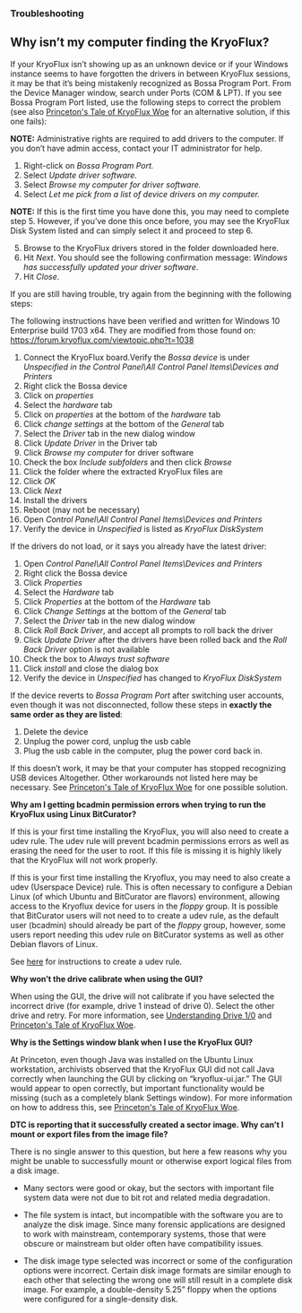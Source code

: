 ### Troubleshooting

## Why isn’t my computer finding the KryoFlux?

If your KryoFlux isn’t showing up as an unknown device or if your Windows instance
seems to have forgotten the drivers in between KryoFlux sessions, it may be that it’s being mistakenly recognized as Bossa Program Port. From the Device Manager window, search under Ports (COM & LPT). If you see Bossa Program Port listed, use the following steps to correct the problem (see also [Princeton's Tale of KryoFlux Woe](/02%20PART%20TWO%20In-Depth/Lessons-Learned.md) for an alternative solution, if this one fails):

**NOTE:** Administrative rights are required to add drivers to the computer. If you don’t have
admin access, contact your IT administrator for help.

1.  Right-click on *Bossa Program Port.*
2.  Select *Update driver software.*
3.  Select *Browse my computer for driver software.*
4.  Select *Let me pick from a list of device drivers on my computer.*

**NOTE:** If this is the first time you have done this, you may need to complete step
5. However, if you’ve done this once before, you may see the KryoFlux
Disk System listed and can simply select it and proceed to step 6.

5.  Browse to the KryoFlux drivers stored in the folder downloaded here.
6.  Hit *Next*. You should see the following confirmation message: *Windows has successfully updated your driver software*.
7.  Hit *Close*.

If you are still having trouble, try again from the beginning with the following steps:

The following instructions have been verified and written for Windows 10 Enterprise build 1703 x64. They are modified from those found on: https://forum.kryoflux.com/viewtopic.php?t=1038 

1.  Connect the KryoFlux board.Verify the *Bossa device* is under *Unspecified in the Control Panel\\All Control Panel Items\\Devices and Printers*
2.  Right click the Bossa device
3.  Click on *properties*
4.  Select the *hardware* tab
5.  Click on *properties* at the bottom of the *hardware* tab
6.  Click *change settings* at the bottom of the *General* tab
7.  Select the *Driver* tab in the new dialog window
8.  Click *Update Driver* in the Driver tab
9.  Click *Browse my computer* for driver software
10. Check the box *Include subfolders* and then click *Browse*
11. Click the folder where the extracted KryoFlux files are
12. Click *OK*
13. Click *Next*
14. Install the drivers
15. Reboot (may not be necessary)
16. Open *Control Panel\\All Control Panel Items\\Devices and Printers*
17. Verify the device in *Unspecified* is listed as *KryoFlux DiskSystem*

If the drivers do not load, or it says you already have the latest driver:

1.  Open *Control Panel\\All Control Panel Items\\Devices and Printers*
2.  Right click the Bossa device
3.  Click *Properties*
4.  Select the *Hardware* tab
5.  Click *Properties* at the bottom of the *Hardware* tab
6.  Click *Change Settings* at the bottom of the *General* tab
7.  Select the *Driver* tab in the new dialog window
8.  Click *Roll Back Driver*, and accept all prompts to roll back the driver
9.  Click *Update Driver* after the drivers have been rolled back and the *Roll Back Driver* option is not available
10. Check the box to *Always trust software*
11. Click *install* and close the dialog box
12. Verify the device in *Unspecified* has changed to *KryoFlux DiskSystem*

If the device reverts to *Bossa Program Port* after switching user accounts, even though it was not disconnected, follow these steps in **exactly the same order as they are listed**:

1.  Delete the device
2.  Unplug the power cord, unplug the usb cable
3.  Plug the usb cable in the computer, plug the power cord back in.

If this doesn’t work, it may be that your computer has stopped recognizing USB devices
Altogether. Other workarounds not listed here may be necessary.  See [Princeton's Tale of KryoFlux Woe](/02%20PART%20TWO%20In-Depth/Lessons-Learned.md) for one possible solution.


**Why am I getting bcadmin permission errors when trying to run the KryoFlux using Linux BitCurator?**

If this is your first time installing the KryoFlux, you will also need to create a udev rule.
The udev rule will prevent bcadmin permissions errors as well as erasing the need for the user to root. If this file is missing it is highly likely that the KryoFlux will not work properly.

If this is your first time installing the Kryoflux, you may need to also create a udev (Userspace Device) rule. This is often necessary to configure a Debian Linux (of which Ubuntu and BitCurator are flavors) environment, allowing access to the Kryoflux device for users in the *floppy* group. It is possible that BitCurator users will not need to to create a udev rule, as the default user (bcadmin) should already be part of the *floppy* group, however, some users report needing this udev rule on BitCurator systems as well as other Debian flavors of Linux.

See [here](/02%20PART%20One%20Getting-Started/01-SET-UP-AND-INSTALLATION/readme.md#udev-rule) for instructions to create a udev rule.

**Why won’t the drive calibrate when using the GUI?**

When using the GUI, the drive will not calibrate if you have selected the incorrect drive
(for example, drive 1 instead of drive 0). Select the other drive and retry. For more information, see [Understanding Drive 1/0](/02%20PART%20TWO%20In-Depth/Understanding-Drives-1-and-0.md) and [Princeton's Tale of KryoFlux Woe](/02%20PART%20TWO%20In-Depth/Lessons-Learned.md).

**Why is the Settings window blank when I use the KryoFlux GUI?**

At Princeton, even though Java was installed on the Ubuntu Linux workstation, archivists observed that the KryoFlux GUI did not call Java correctly when launching the GUI by clicking on “kryoflux-ui.jar.” The GUI would appear to open correctly, but important functionality would be missing (such as a completely blank Settings window). For more information on how to address this, see [Princeton's Tale of KryoFlux Woe](/02%20PART%20TWO%20In-Depth/Lessons-Learned.md).

**DTC is reporting that it successfully created a sector image. Why can’t I mount or export files from the image file?**

There is no single answer to this question, but here a few reasons why you might be unable to successfully mount or otherwise export logical files from a disk image.

* Many sectors were good or okay, but the sectors with important file system data were not due to bit rot and related media degradation.

* The file system is intact, but incompatible with the software you are to analyze the disk image. Since many forensic applications are designed to work with mainstream, contemporary systems, those that were obscure or mainstream but older often have compatibility issues.

* The disk image type selected was incorrect or some of the configuration options were incorrect. Certain disk image formats are similar enough to each other that selecting the wrong one will still result in a complete disk image. For example, a double-density 5.25” floppy when the options were configured for a single-density disk.
